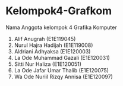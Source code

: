 # Kelompok4-Grafkom
Nama Anggota kelompok 4 Grafika Komputer 
1. Alif Anugrah (E1E119045)
2. Nurul Hajra Hadijah (E1E119008)
3. Aldriani Adhyaksa (E1E120003)
4. La Ode Muhammad Gazali (E1E120031)
5. Sitti Nur Haliza (E1E120051)
6. La Ode Jafar Umar Thalib (E1E120075)
7. Wa Ode Nuriil Rizqy Annisa (E1E120097)
